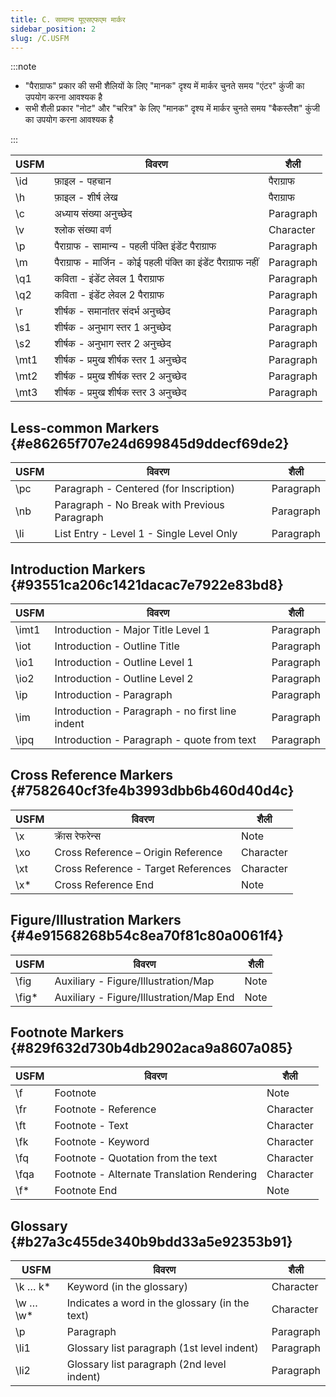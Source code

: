 ```yaml
---
title: C. सामान्य यूएसएफएम मार्कर
sidebar_position: 2
slug: /C.USFM
---
```




:::note

- "पैराग्राफ" प्रकार की सभी शैलियों के लिए "मानक" दृश्य में मार्कर चुनते समय "एंटर" कुंजी का उपयोग करना आवश्यक है
- सभी शैली प्रकार "नोट" और "चरित्र" के लिए "मानक" दृश्य में मार्कर चुनते समय "बैकस्लैश" कुंजी का उपयोग करना आवश्यक है

:::


| USFM  | विवरण                                                          | शैली      |
| ----- | -------------------------------------------------------------- | --------- |
| \id  | फ़ाइल - पहचान                                                  | पैराग्राफ |
| \h   | फ़ाइल - शीर्ष लेख                                              | पैराग्राफ |
| \c   | अध्याय संख्या अनुच्छेद                                         | Paragraph |
| \v   | श्लोक संख्या वर्ण                                              | Character |
| \p   | पैराग्राफ - सामान्य - पहली पंक्ति इंडेंट पैराग्राफ             | Paragraph |
| \m   | पैराग्राफ - मार्जिन - कोई पहली पंक्ति का इंडेंट पैराग्राफ नहीं | Paragraph |
| \q1  | कविता - इंडेंट लेवल 1 पैराग्राफ                                | Paragraph |
| \q2  | कविता - इंडेंट लेवल 2 पैराग्राफ                                | Paragraph |
| \r   | शीर्षक - समानांतर संदर्भ अनुच्छेद                              | Paragraph |
| \s1  | शीर्षक - अनुभाग स्तर 1 अनुच्छेद                                | Paragraph |
| \s2  | शीर्षक - अनुभाग स्तर 2 अनुच्छेद                                | Paragraph |
| \mt1 | शीर्षक - प्रमुख शीर्षक स्तर 1 अनुच्छेद                         | Paragraph |
| \mt2 | शीर्षक - प्रमुख शीर्षक स्तर 2 अनुच्छेद                         | Paragraph |
| \mt3 | शीर्षक - प्रमुख शीर्षक स्तर 3 अनुच्छेद                         | Paragraph |


## Less-common Markers {#e86265f707e24d699845d9ddecf69de2}


| USFM | विवरण                                        | शैली      |
| ---- | -------------------------------------------- | --------- |
| \pc | Paragraph - Centered (for Inscription)       | Paragraph |
| \nb | Paragraph - No Break with Previous Paragraph | Paragraph |
| \li | List Entry - Level 1 - Single Level Only     | Paragraph |


## Introduction Markers {#93551ca206c1421dacac7e7922e83bd8}


| USFM   | विवरण                                           | शैली      |
| ------ | ----------------------------------------------- | --------- |
| \imt1 | Introduction - Major Title Level 1              | Paragraph |
| \iot  | Introduction - Outline Title                    | Paragraph |
| \io1  | Introduction - Outline Level 1                  | Paragraph |
| \io2  | Introduction - Outline Level 2                  | Paragraph |
| \ip   | Introduction - Paragraph                        | Paragraph |
| \im   | Introduction - Paragraph - no first line indent | Paragraph |
| \ipq  | Introduction - Paragraph - quote from text      | Paragraph |


## Cross Reference Markers {#7582640cf3fe4b3993dbb6b460d40d4c}


| USFM | विवरण                               | शैली      |
| ---- | ----------------------------------- | --------- |
| \x  | क्राॅस रेफरेन्स                     | Note      |
| \xo | Cross Reference – Origin Reference  | Character |
| \xt | Cross Reference - Target References | Character |
| \x* | Cross Reference End                 | Note      |


## Figure/Illustration Markers {#4e91568268b54c8ea70f81c80a0061f4}


| USFM   | विवरण                                   | शैली |
| ------ | --------------------------------------- | ---- |
| \fig  | Auxiliary - Figure/Illustration/Map     | Note |
| \fig* | Auxiliary - Figure/Illustration/Map End | Note |


## Footnote Markers {#829f632d730b4db2902aca9a8607a085}


| USFM  | विवरण                                      | शैली      |
| ----- | ------------------------------------------ | --------- |
| \f   | Footnote                                   | Note      |
| \fr  | Footnote - Reference                       | Character |
| \ft  | Footnote - Text                            | Character |
| \fk  | Footnote - Keyword                         | Character |
| \fq  | Footnote - Quotation from the text         | Character |
| \fqa | Footnote - Alternate Translation Rendering | Character |
| \f*  | Footnote End                               | Note      |


## Glossary {#b27a3c455de340b9bdd33a5e92353b91}


| USFM       | विवरण                                          | शैली      |
| ---------- | ---------------------------------------------- | --------- |
| \k … k*   | Keyword (in the glossary)                      | Character |
| \w … \w* | Indicates a word in the glossary (in the text) | Character |
| \p        | Paragraph                                      | Paragraph |
| \li1      | Glossary list paragraph (1st level indent)     | Paragraph |
| \li2      | Glossary list paragraph (2nd level indent)     | Paragraph |

